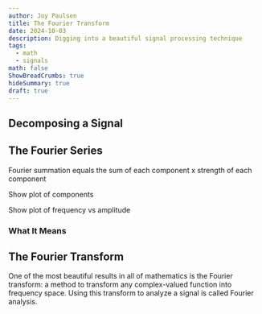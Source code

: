 ```yaml
---
author: Joy Paulsen
title: The Fourier Transform
date: 2024-10-03
description: Digging into a beautiful signal processing technique
tags:
  - math
  - signals
math: false
ShowBreadCrumbs: true
hideSummary: true
draft: true
---
```


## Decomposing a Signal

## The Fourier Series

Fourier summation equals the sum of each component x strength of each component

Show plot of components

Show plot of frequency vs amplitude

### What It Means

## The Fourier Transform

One of the most beautiful results in all of mathematics is the Fourier transform: a method to transform any complex-valued function into frequency space. Using this transform to analyze a signal is called Fourier analysis.

